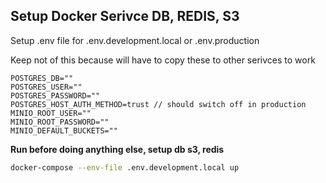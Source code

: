 ## Setup Docker Serivce DB, REDIS, S3

Setup .env file for .env.development.local or .env.production

Keep not of this because will have to copy these to other serivces to work

```.env
POSTGRES_DB=""
POSTGRES_USER=""
POSTGRES_PASSWORD=""
POSTGRES_HOST_AUTH_METHOD=trust // should switch off in production
MINIO_ROOT_USER=""
MINIO_ROOT_PASSWORD=""
MINIO_DEFAULT_BUCKETS=""
```

**Run before doing anything else, setup db s3, redis**

```bash
docker-compose --env-file .env.development.local up 
```